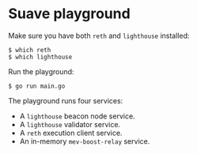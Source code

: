 # Suave playground

Make sure you have both `reth` and `lighthouse` installed:

```
$ which reth
$ which lighthouse
```

Run the playground:

```
$ go run main.go
```

The playground runs four services:

- A `lighthouse` beacon node service.
- A `lighthouse` validator service.
- A `reth` execution client service.
- An in-memory `mev-boost-relay` service.
